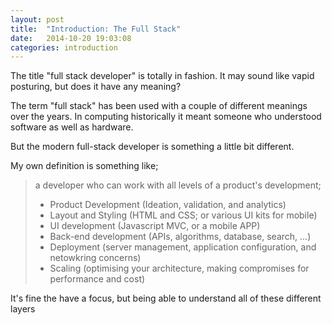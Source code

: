 ```yaml
---
layout: post
title:  "Introduction: The Full Stack"
date:   2014-10-20 19:03:08
categories: introduction
---
```


The title "full stack developer" is totally in fashion. It may sound like vapid posturing, but does it have any meaning?

The term "full stack" has been used with a couple of different meanings over the years. In computing historically it meant someone who understood software as well as hardware.

But the modern full-stack developer is something a little bit different.

My own definition is something like;

> a developer who can work with all levels of a
> product's development;
>
> - Product Development (Ideation, validation, and analytics)
> - Layout and Styling (HTML and CSS; or various UI kits for mobile)
> - UI development (Javascript MVC, or a mobile APP)
> - Back-end development (APIs, algorithms, database, search, ...)
> - Deployment (server management, application configuration, and netowkring concerns)
> - Scaling (optimising your architecture, making compromises for performance and cost)

It's fine the have a focus, but being able to understand all of these different layers



